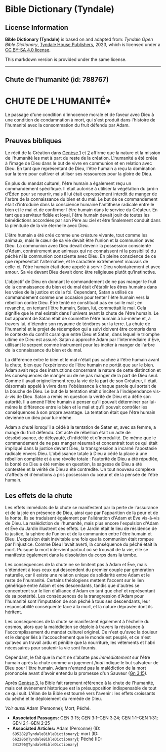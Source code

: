 # Bible Dictionary (Tyndale)

## License Information

**Bible Dictionary (Tyndale)** is based on and adapted from: _Tyndale Open Bible Dictionary_, [Tyndale House Publishers](https://tyndaleopenresources.com/), 2023, which is licensed under a [CC BY-SA 4.0 license](https://creativecommons.org/licenses/by-sa/4.0/legalcode.en).

This markdown version is provided under the same license.



--------------------------------

## Chute de l'humanité (id: 788767)

CHUTE DE L'HUMANITÉ\*
=====================

Le passage d'une condition d'innocence morale et de faveur avec Dieu à une condition de condamnation à mort, qui s'est produit dans l'histoire de l'humanité avec la consommation du fruit défendu par Adam.

Preuves bibliques
-----------------

Le récit de la Création dans [Genèse 1](https://ref.ly/Gen1:1-Gen1:31) et [2](https://ref.ly/Gen2:1-Gen2:25) affirme que la nature et la mission de l'humanité les met à part du reste de la création. L'humanité a été créée à l'image de Dieu dans le but de vivre en communion et en relation avec Dieu. En tant que représentant de Dieu, l'être humain a reçu la domination sur la terre pour cultiver et utiliser ses ressources pour la gloire de Dieu.

En plus du mandat culturel, l'être humain a également reçu un commandement spécifique. Il était autorisé à utiliser la végétation du jardin d'Éden pour se nourrir, mais il lui était expressément interdit de manger de l'arbre de la connaissance du bien et du mal. Le but de ce commandement était d'introduire dans la conscience humaine l'antithèse radicale entre le bien et le mal et de confirmer l'être humain dans le service du Créateur. En tant que serviteur fidèle et loyal, l'être humain devait jouir de toutes les bénédictions accordées par son Père au ciel et être finalement conduit dans la plénitude de la vie éternelle avec Dieu.

L'être humain a été créé comme une créature vivante, tout comme les animaux, mais le cœur de sa vie devait être l'union et la communion avec Dieu. La communion avec Dieu devait devenir la possession consciente d'Adam, contrairement aux animaux qui ne connaissent ni la possibilité du péché ni la communion consciente avec Dieu. En pleine conscience de ce que représentait l'alternative, et le caractère extrêmement mauvais de celle\-ci, l'être humain était donc appelé à servir Dieu volontairement et avec amour. Sa vie devant Dieu devait donc être religieuse plutôt qu'instinctive.

L'objectif de Dieu en donnant le commandement de ne pas manger le fruit de la connaissance du bien et du mal était d'établir les êtres humains dans les voies de la justice et de la foi. Cependant, Satan a utilisé ce commandement comme une occasion pour tenter l'être humain vers la rébellion contre Dieu. Être tenté ne constituait pas en soi le mal ; en revanche, en tentant l'être humain, Satan, lui, commettait le mal. Cela signifie que le mal existait dans l'univers avant la chute de l'être humain. Le but apparent de Satan était de soumettre l'être humain à lui\-même et, à travers lui, d'étendre son royaume de ténèbres sur la terre. La chute de l'humanité et le projet de rédemption qui a suivi doivent être compris dans le contexte du conflit cosmique entre Dieu et Satan, dans lequel le triomphe ultime de Dieu est assuré. Satan a approché Adam par l'intermédiaire d'Ève, utilisant le serpent comme instrument pour les inciter à manger de l'arbre de la connaissance du bien et du mal.

La différence entre le bien et le mal n'était pas cachée à l'être humain avant la chute, bien que l'expérience de l'être humain ne portât que sur le bien. Adam avait reçu des instructions concernant la nature de cette distinction et les conséquences de manger ou de ne pas manger de la part de Dieu seul. Comme il avait originellement reçu la vie de la part de son Créateur, il était désormais appelé à vivre dans l'obéissance à chaque parole qui sortait de la bouche de Dieu. Le but de la tentation était d'inciter à l'indépendance vis\-à\-vis de Dieu. Satan a remis en question la vérité de Dieu et a défié son autorité. Il a amené l'être humain à penser qu'il pouvait déterminer par lui\-même la différence entre le bien et le mal et qu'il pouvait contrôler les conséquences à son propre avantage. La tentation était que l'être humain devienne un dieu pour lui\-même.

Adam a chuté lorsqu'il a cédé à la tentation de Satan et, avec sa femme, a mangé du fruit défendu. Cet acte de rébellion était un acte de désobéissance, de déloyauté, d'infidélité et d'incrédulité. De même que le commandement de ne pas manger résumait et concentrait tout ce qui était impliqué dans la justice devant Dieu, la transgression a incarné l'apostasie radicale envers Dieu. L'obéissance totale à Dieu a cédé la place à une rébellion complète et à une révolte totale : l'autorité de Dieu a été répudiée, la bonté de Dieu a été remise en question, la sagesse de Dieu a été contestée et la vérité de Dieu a été contredite. Un tout nouveau complexe d'affects et d'émotions a pris possession du cœur et de la pensée de l'être humain.

Les effets de la chute
----------------------

Les effets immédiats de la chute se manifestent par la perte de l'assurance et de la joie en présence de Dieu, ainsi que par l'apparition de la peur et de la honte. Ils se traduisent également par l'aliénation d'Adam et Ève vis\-à\-vis de Dieu. La malédiction de l'humanité, mais plus encore l'expulsion d'Adam et Ève du Jardin illustrent ces effets. Le Jardin était le lieu de résidence de la justice, la sphère de l'union et de la communion entre l'être humain et Dieu. L'expulsion était inévitable une fois que la communion était rompue par l'injustice. Comme Dieu l'avait averti, la conséquence du péché était la mort. Puisque la mort intervient partout où se trouvait de la vie, elle se manifeste également dans la dissolution du corps dans la tombe.

Les conséquences de la chute ne se limitent pas à Adam et Ève, mais s'étendent à tous ceux qui descendent du premier couple par génération naturelle, car il existe une relation unique de solidarité entre Adam et le reste de l'humanité. Certains théologiens mettent l'accent sur le lien générique entre Adam et ses descendants, tandis que d'autres se concentrent sur le lien d'alliance d'Adam en tant que chef et représentant de sa postérité. Les conséquences de la transgression d'Adam pour l'humanité sont l'imputation de son péché à tous ses descendants, leur responsabilité conséquente face à la mort, et la nature dépravée dont ils héritent.

Les conséquences de la chute se manifestent également à l'échelle du cosmos, alors que la malédiction se déploie à travers la résistance à l'accomplissement du mandat culturel originel. Ce n'est qu'avec la douleur et le danger liés à l'accouchement que le monde est peuplé, et ce n'est qu'avec un travail ardu et pénible que la nourriture, les vêtements et l'abri nécessaires pour soutenir la vie sont fournis.

Cependant, le fait que la mort ne s'abatte pas *immédiatement* sur l'être humain après la chute comme un jugement *final* indique le but salvateur de Dieu pour l'être humain. Adam n'entend pas la malédiction de la mort prononcée avant d'avoir entendu la promesse d'un Sauveur ([Gn 3\.15](https://ref.ly/Gen3:15)).

Après [Genèse 3](https://ref.ly/Gen3:1-Gen3:24), la Bible fait rarement référence à la chute de l'humanité, mais cet événement historique est la présupposition indispensable de tout ce qui suit. L'élan de la Bible est tourné vers l'avenir : les effets croissants du péché et le déploiement du remède de Dieu.

*Voir aussi* Adam (Personne); Mort; Péché.

* **Associated Passages:** GEN 3:15; GEN 3:1–GEN 3:24; GEN 1:1–GEN 1:31; GEN 2:1–GEN 2:25
* **Associated Articles:** Adam (Personne) (ID: `695282@TyndaleBibleDictionary`); mort (ID: `662286@TyndaleBibleDictionary`); Péché (ID: `341296@TyndaleBibleDictionary`)

